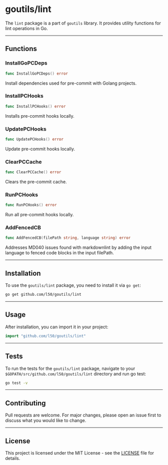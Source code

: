 # goutils/lint

The `lint` package is a part of `goutils` library. It provides utility
functions for lint operations in Go.

---

## Functions

### InstallGoPCDeps

```go
func InstallGoPCDeps() error
```

Install dependencies used for pre-commit with Golang projects.

### InstallPCHooks

```go
func InstallPCHooks() error
```

Installs pre-commit hooks locally.

### UpdatePCHooks

```go
func UpdatePCHooks() error
```

Update pre-commit hooks locally.

### ClearPCCache

```go
func ClearPCCache() error
```

Clears the pre-commit cache.

### RunPCHooks

```go
func RunPCHooks() error
```

Run all pre-commit hooks locally.

### AddFencedCB

```go
func AddFencedCB(filePath string, language string) error
```

Addresses MD040 issues found with markdownlint by adding the
input language to fenced code blocks in the input filePath.

---

## Installation

To use the `goutils/lint` package, you need to install it via `go get`:

```bash
go get github.com/l50/goutils/lint
```

---

## Usage

After installation, you can import it in your project:

```go
import "github.com/l50/goutils/lint"
```

---

## Tests

To run the tests for the `goutils/lint` package, navigate to
your `$GOPATH/src/github.com/l50/goutils/lint` directory
and run go test:

```bash
go test -v
```

---

## Contributing

Pull requests are welcome. For major changes, please
open an issue first to discuss what you would like to change.

---

## License

This project is licensed under the MIT License - see
the [LICENSE](../../LICENSE) file for details.
